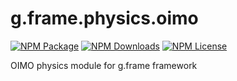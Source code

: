 # g.frame.physics.oimo

[![NPM Package][npm]][npm-url]
[![NPM Downloads][npm-downloads]][npmtrends-url]
[![NPM License][npm-license]][mit-url]

OIMO physics module for g.frame framework

[npm]: https://img.shields.io/npm/v/@g.frame/physics.oimo?style=for-the-badge
[npm-url]: https://www.npmjs.com/package/@g.frame/physics.oimo
[npm-downloads]: https://img.shields.io/npm/dw/@g.frame/physics.oimo?style=for-the-badge
[npmtrends-url]: https://www.npmtrends.com/@g.frame/physics.oimo
[npm-license]: https://img.shields.io/npm/l/@g.frame/physics.oimo?style=for-the-badge
[mit-url]: https://opensource.org/licenses/MIT
